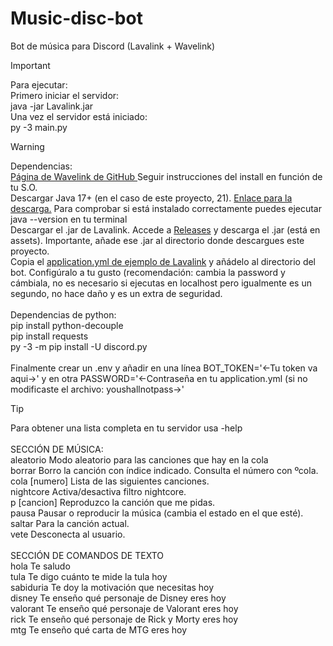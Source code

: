 # Music-disc-bot
 Bot de música para Discord (Lavalink + Wavelink)

> [!IMPORTANT]
> Para ejecutar:<br>
> Primero iniciar el servidor: <br>
> java -jar Lavalink.jar <br>
> Una vez el servidor está iniciado: <br>
> py -3 main.py

> [!WARNING]
> Dependencias: <br>
> <a target="_blank" href="https://github.com/PythonistaGuild/Wavelink?tab=readme-ov-file#installation">Página de Wavelink de GitHub </a> Seguir instrucciones del install en función de tu S.O.<br>
> Descargar Java 17+ (en el caso de este proyecto, 21). <a target="_blank" href="https://www.oracle.com/es/java/technologies/downloads/">Enlace para la descarga.</a> Para comprobar si está instalado correctamente puedes ejecutar java --version en tu terminal<br>
> Descargar el .jar de Lavalink. Accede a <a target="_blank" href="https://github.com/lavalink-devs/Lavalink/releases">Releases</a> y descarga el .jar (está en assets). Importante, añade ese .jar al directorio donde descargues este proyecto.<br>
> Copia el <a target="_blank" href="https://github.com/lavalink-devs/Lavalink/">application.yml de ejemplo de Lavalink</a> y añádelo al directorio del bot. Configúralo a tu gusto (recomendación: cambia la password y cámbiala, no es necesario si ejecutas en localhost pero igualmente es un segundo, no hace daño y es un extra de seguridad.<br><br>
> Dependencias de python:<br>
> pip install python-decouple<br>
> pip install requests<br>
> py -3 -m pip install -U discord.py<br><br>
> Finalmente crear un .env y añadir en una línea BOT_TOKEN='<-Tu token va aqui->' y en otra PASSWORD='<-Contraseña en tu application.yml (si no modificaste el archivo: youshallnotpass->'

> [!TIP]
> Para obtener una lista completa en tu servidor usa -help<br><br>
> SECCIÓN DE MÚSICA:<br>
> aleatorio     Modo aleatorio para las canciones que hay en la cola<br>
> borrar        Borro la canción con índice indicado. Consulta el número con ºcola.<br>
> cola [numero] Lista de las siguientes canciones.<br>
> nightcore     Activa/desactiva filtro nightcore.<br>
> p [cancion]   Reproduzco la canción que me pidas.<br>
> pausa         Pausar o reproducir la música (cambia el estado en el que esté).<br>
> saltar        Para la canción actual.<br>
> vete          Desconecta al usuario.<br><br>
> SECCIÓN DE COMANDOS DE TEXTO<br>
> hola          Te saludo<br>
> tula          Te digo cuánto te mide la tula hoy<br>
> sabiduria     Te doy la motivación que necesitas hoy<br>
> disney        Te enseño qué personaje de Disney eres hoy<br>
> valorant      Te enseño qué personaje de Valorant eres hoy<br>
> rick          Te enseño qué personaje de Rick y Morty eres hoy<br>
> mtg           Te enseño qué carta de MTG eres hoy<br>